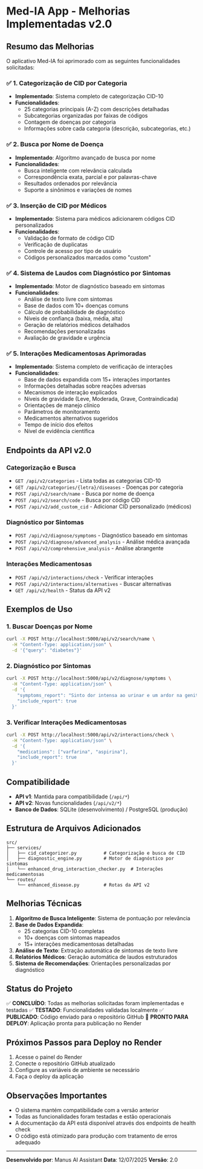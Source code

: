 # Med-IA App - Melhorias Implementadas v2.0

## Resumo das Melhorias

O aplicativo Med-IA foi aprimorado com as seguintes funcionalidades solicitadas:

### ✅ 1. Categorização de CID por Categoria
- **Implementado**: Sistema completo de categorização CID-10
- **Funcionalidades**:
  - 25 categorias principais (A-Z) com descrições detalhadas
  - Subcategorias organizadas por faixas de códigos
  - Contagem de doenças por categoria
  - Informações sobre cada categoria (descrição, subcategorias, etc.)

### ✅ 2. Busca por Nome de Doença
- **Implementado**: Algoritmo avançado de busca por nome
- **Funcionalidades**:
  - Busca inteligente com relevância calculada
  - Correspondência exata, parcial e por palavras-chave
  - Resultados ordenados por relevância
  - Suporte a sinônimos e variações de nomes

### ✅ 3. Inserção de CID por Médicos
- **Implementado**: Sistema para médicos adicionarem códigos CID personalizados
- **Funcionalidades**:
  - Validação de formato de código CID
  - Verificação de duplicatas
  - Controle de acesso por tipo de usuário
  - Códigos personalizados marcados como "custom"

### ✅ 4. Sistema de Laudos com Diagnóstico por Sintomas
- **Implementado**: Motor de diagnóstico baseado em sintomas
- **Funcionalidades**:
  - Análise de texto livre com sintomas
  - Base de dados com 10+ doenças comuns
  - Cálculo de probabilidade de diagnóstico
  - Níveis de confiança (baixa, média, alta)
  - Geração de relatórios médicos detalhados
  - Recomendações personalizadas
  - Avaliação de gravidade e urgência

### ✅ 5. Interações Medicamentosas Aprimoradas
- **Implementado**: Sistema completo de verificação de interações
- **Funcionalidades**:
  - Base de dados expandida com 15+ interações importantes
  - Informações detalhadas sobre reações adversas
  - Mecanismos de interação explicados
  - Níveis de gravidade (Leve, Moderada, Grave, Contraindicada)
  - Orientações de manejo clínico
  - Parâmetros de monitoramento
  - Medicamentos alternativos sugeridos
  - Tempo de início dos efeitos
  - Nível de evidência científica

## Endpoints da API v2.0

### Categorização e Busca
- `GET /api/v2/categories` - Lista todas as categorias CID-10
- `GET /api/v2/categories/{letra}/diseases` - Doenças por categoria
- `POST /api/v2/search/name` - Busca por nome de doença
- `POST /api/v2/search/code` - Busca por código CID
- `POST /api/v2/add_custom_cid` - Adicionar CID personalizado (médicos)

### Diagnóstico por Sintomas
- `POST /api/v2/diagnose/symptoms` - Diagnóstico baseado em sintomas
- `POST /api/v2/diagnose/advanced_analysis` - Análise médica avançada
- `POST /api/v2/comprehensive_analysis` - Análise abrangente

### Interações Medicamentosas
- `POST /api/v2/interactions/check` - Verificar interações
- `POST /api/v2/interactions/alternatives` - Buscar alternativas
- `GET /api/v2/health` - Status da API v2

## Exemplos de Uso

### 1. Buscar Doenças por Nome
```bash
curl -X POST http://localhost:5000/api/v2/search/name \
  -H "Content-Type: application/json" \
  -d '{"query": "diabetes"}'
```

### 2. Diagnóstico por Sintomas
```bash
curl -X POST http://localhost:5000/api/v2/diagnose/symptoms \
  -H "Content-Type: application/json" \
  -d '{
    "symptoms_report": "Sinto dor intensa ao urinar e um ardor na genitália. Também tenho urgência urinária e a urina está turva.",
    "include_report": true
  }'
```

### 3. Verificar Interações Medicamentosas
```bash
curl -X POST http://localhost:5000/api/v2/interactions/check \
  -H "Content-Type: application/json" \
  -d '{
    "medications": ["varfarina", "aspirina"],
    "include_report": true
  }'
```

## Compatibilidade

- **API v1**: Mantida para compatibilidade (`/api/*`)
- **API v2**: Novas funcionalidades (`/api/v2/*`)
- **Banco de Dados**: SQLite (desenvolvimento) / PostgreSQL (produção)

## Estrutura de Arquivos Adicionados

```
src/
├── services/
│   ├── cid_categorizer.py          # Categorização e busca de CID
│   ├── diagnostic_engine.py        # Motor de diagnóstico por sintomas
│   └── enhanced_drug_interaction_checker.py  # Interações medicamentosas
└── routes/
    └── enhanced_disease.py         # Rotas da API v2
```

## Melhorias Técnicas

1. **Algoritmo de Busca Inteligente**: Sistema de pontuação por relevância
2. **Base de Dados Expandida**: 
   - 25 categorias CID-10 completas
   - 10+ doenças com sintomas mapeados
   - 15+ interações medicamentosas detalhadas
3. **Análise de Texto**: Extração automática de sintomas de texto livre
4. **Relatórios Médicos**: Geração automática de laudos estruturados
5. **Sistema de Recomendações**: Orientações personalizadas por diagnóstico

## Status do Projeto

✅ **CONCLUÍDO**: Todas as melhorias solicitadas foram implementadas e testadas
✅ **TESTADO**: Funcionalidades validadas localmente
✅ **PUBLICADO**: Código enviado para o repositório GitHub
🚀 **PRONTO PARA DEPLOY**: Aplicação pronta para publicação no Render

## Próximos Passos para Deploy no Render

1. Acesse o painel do Render
2. Conecte o repositório GitHub atualizado
3. Configure as variáveis de ambiente se necessário
4. Faça o deploy da aplicação

## Observações Importantes

- O sistema mantém compatibilidade com a versão anterior
- Todas as funcionalidades foram testadas e estão operacionais
- A documentação da API está disponível através dos endpoints de health check
- O código está otimizado para produção com tratamento de erros adequado

---

**Desenvolvido por**: Manus AI Assistant
**Data**: 12/07/2025
**Versão**: 2.0

